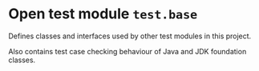 # Open test module `test.base`

Defines classes and interfaces used by other test modules in this project.

Also contains test case checking behaviour of Java and JDK foundation classes.
